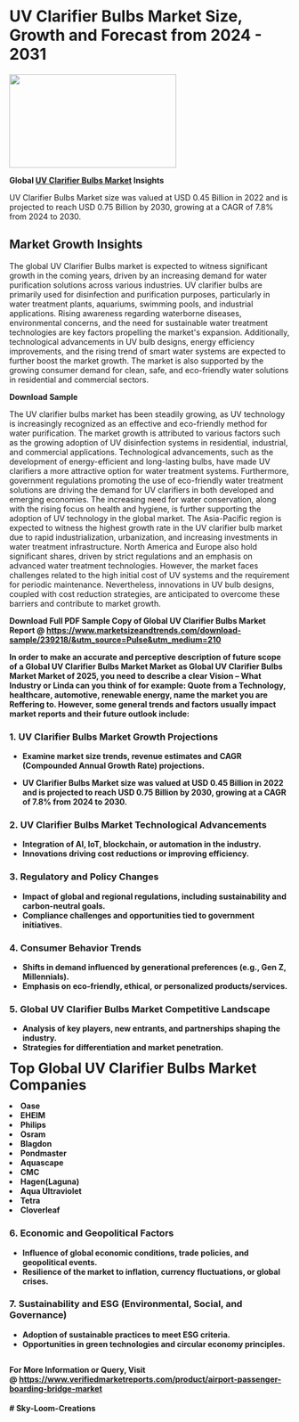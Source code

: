 <H1>UV Clarifier Bulbs Market Size, Growth and Forecast from 2024 - 2031</H1><img class="aligncenter size-medium wp-image-584254" src="https://thirdeyenews.in/wp-content/uploads/2024/09/Global-Market-Research-300x168.jpeg" alt="" width="300" height="168" /><p><strong>Global&nbsp;<a href="https://www.marketsizeandtrends.com/download-sample/239218/&amp;utm_source=Pulse&amp;utm_medium=210">UV Clarifier Bulbs Market</a> Insights</strong></p><p>UV Clarifier Bulbs Market size was valued at USD 0.45 Billion in 2022 and is projected to reach USD 0.75 Billion by 2030, growing at a CAGR of 7.8% from 2024 to 2030.</p><p><h2>Market Growth Insights</h2> <p>The global UV Clarifier Bulbs market is expected to witness significant growth in the coming years, driven by an increasing demand for water purification solutions across various industries. UV clarifier bulbs are primarily used for disinfection and purification purposes, particularly in water treatment plants, aquariums, swimming pools, and industrial applications. Rising awareness regarding waterborne diseases, environmental concerns, and the need for sustainable water treatment technologies are key factors propelling the market's expansion. Additionally, technological advancements in UV bulb designs, energy efficiency improvements, and the rising trend of smart water systems are expected to further boost the market growth. The market is also supported by the growing consumer demand for clean, safe, and eco-friendly water solutions in residential and commercial sectors.</p> <p><strong>Download Sample</strong></p> <p>The UV clarifier bulbs market has been steadily growing, as UV technology is increasingly recognized as an effective and eco-friendly method for water purification. The market growth is attributed to various factors such as the growing adoption of UV disinfection systems in residential, industrial, and commercial applications. Technological advancements, such as the development of energy-efficient and long-lasting bulbs, have made UV clarifiers a more attractive option for water treatment systems. Furthermore, government regulations promoting the use of eco-friendly water treatment solutions are driving the demand for UV clarifiers in both developed and emerging economies. The increasing need for water conservation, along with the rising focus on health and hygiene, is further supporting the adoption of UV technology in the global market. The Asia-Pacific region is expected to witness the highest growth rate in the UV clarifier bulb market due to rapid industrialization, urbanization, and increasing investments in water treatment infrastructure. North America and Europe also hold significant shares, driven by strict regulations and an emphasis on advanced water treatment technologies. However, the market faces challenges related to the high initial cost of UV systems and the requirement for periodic maintenance. Nevertheless, innovations in UV bulb designs, coupled with cost reduction strategies, are anticipated to overcome these barriers and contribute to market growth.</p> <p><strong></p><p><span class=""><strong>Download Full PDF Sample Copy of Global UV Clarifier Bulbs Market Report</strong> @ <a href="https://www.marketsizeandtrends.com/download-sample/239218/&amp;utm_source=Pulse&amp;utm_medium=210" target="_blank">https://www.marketsizeandtrends.com/download-sample/239218/&amp;utm_source=Pulse&amp;utm_medium=210</a></span></p><p>In order to make an accurate and perceptive description of future scope of a Global&nbsp;UV Clarifier Bulbs Market Market as Global&nbsp;UV Clarifier Bulbs Market Market of 2025, you need to describe a clear Vision &ndash; What Industry or Linda can you think of for example: Quote from a Technology, healthcare, automotive, renewable energy, name the market you are Reffering to. However, some general trends and factors usually impact market reports and their future outlook include:</p><h3>1.&nbsp;<strong>UV Clarifier Bulbs Market Growth Projections</strong></h3><ul><li>Examine market size trends, revenue estimates and CAGR (Compounded Annual Growth Rate) projections.</li><li><p>UV Clarifier Bulbs Market size was valued at USD 0.45 Billion in 2022 and is projected to reach USD 0.75 Billion by 2030, growing at a CAGR of 7.8% from 2024 to 2030.</p></li></ul><h3>2.&nbsp;<strong>UV Clarifier Bulbs Market Technological Advancements</strong></h3><ul><li>Integration of AI, IoT, blockchain, or automation in the industry.</li><li>Innovations driving cost reductions or improving efficiency.</li></ul><h3>3.&nbsp;<strong>Regulatory and Policy Changes</strong></h3><ul><li>Impact of global and regional regulations, including sustainability and carbon-neutral goals.</li><li>Compliance challenges and opportunities tied to government initiatives.</li></ul><h3>4.&nbsp;<strong>Consumer Behavior Trends</strong></h3><ul><li>Shifts in demand influenced by generational preferences (e.g., Gen Z, Millennials).</li><li>Emphasis on eco-friendly, ethical, or personalized products/services.</li></ul><h3>5.&nbsp;<strong>Global UV Clarifier Bulbs Market Competitive Landscape</strong></h3><ul><li>Analysis of key players, new entrants, and partnerships shaping the industry.</li><li>Strategies for differentiation and market penetration.</li></ul><p data-pm-slice="1 1 []"><span style="color: inherit; font-family: inherit; font-size: 25px;">Top Global UV Clarifier Bulbs Market Companies</span></p><div class="" data-test-id=""><p><li>Oase</li><li> EHEIM</li><li> Philips</li><li> Osram</li><li> Blagdon</li><li> Pondmaster</li><li> Aquascape</li><li> CMC</li><li> Hagen(Laguna)</li><li> Aqua Ultraviolet</li><li> Tetra</li><li> Cloverleaf</li></p></div><h3>6.&nbsp;<strong>Economic and Geopolitical Factors</strong></h3><ul><li>Influence of global economic conditions, trade policies, and geopolitical events.</li><li>Resilience of the market to inflation, currency fluctuations, or global crises.</li></ul><h3>7.&nbsp;<strong>Sustainability and ESG (Environmental, Social, and Governance)</strong></h3><ul><li>Adoption of sustainable practices to meet ESG criteria.</li><li>Opportunities in green technologies and circular economy principles.</li></ul><h2><strong style="font-size: 14px;">For More Information or Query, Visit @&nbsp;</strong><a style="background-color: #ffffff; font-size: 14px;" href="https://www.marketsizeandtrends.com/report/uv-clarifier-bulbs-market/" target="_blank">https://www.verifiedmarketreports.com/product/airport-passenger-boarding-bridge-market</a></h2># Sky-Loom-Creations
